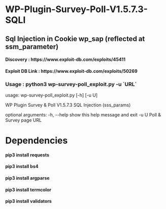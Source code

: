 # WP-Plugin-Survey-Poll-V1.5.7.3-SQLI
## Sql Injection in Cookie wp_sap (reflected at ssm_parameter)

<h4> Discovery : https://www.exploit-db.com/exploits/45411 </h4>
<h4> Exploit DB Link : https://www.exploit-db.com/exploits/50269 </h4>

<h3> Usage : python3 wp-survey-poll_exploit.py -u `URL` </h3>
  

usage: wp-survey-poll_exploit.py [-h] [-u U]

WP Plugin Survey & Poll V1.5.7.3 SQL Injection (sss_params)

optional arguments:
  -h, --help  show this help message and exit
  -u U        Poll & Survey page URL


# Dependencies

<h4>pip3 install requests</h4>
<h4>pip3 install bs4</h4>
<h4>pip3 install argparse</h4>
<h4>pip3 install termcolor</h4>
<h4>pip3 install validators</h4>

